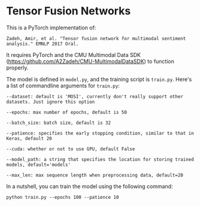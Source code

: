 # Tensor Fusion Networks
This is a PyTorch implementation of:

```Zadeh, Amir, et al. "Tensor fusion network for multimodal sentiment analysis." EMNLP 2017 Oral.```

It requires PyTorch and the CMU Multimodal Data SDK (https://github.com/A2Zadeh/CMU-MultimodalDataSDK) 
to function properly.

The model is defined in `model.py`, and the training script is `train.py`.
Here's a list of commandline arguments for `train.py`:


```
--dataset: default is 'MOSI', currently don't really support other datasets. Just ignore this option

--epochs: max number of epochs, default is 50

--batch_size: batch size, default is 32

--patience: specifies the early stopping condition, similar to that in Keras, default 20

--cuda: whether or not to use GPU, default False

--model_path: a string that specifies the location for storing trained models, default='models'

--max_len: max sequence length when preprocessing data, default=20
```

In a nutshell, you can train the model using the following command:

```
python train.py --epochs 100 --patience 10
```
